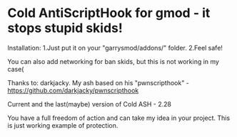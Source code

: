 # Cold AntiScriptHook for gmod - it stops stupid skids!

Installation:
1.Just put it on your "garrysmod/addons/" folder.
2.Feel safe!

You can also add networking for ban skids, but this is not working in my case(

Thanks to: darkjacky. My ash based on his "pwnscripthook" - https://github.com/darkjacky/pwnscripthook

Current and the last(maybe) version of Cold ASH - 2.28

You have a full freedom of action and can take my idea in your project. This is just working example of protection.
